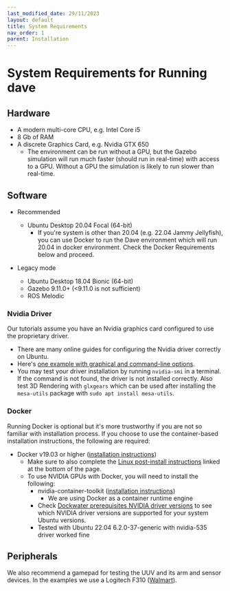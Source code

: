 ```yaml
---
last_modified_date: 29/11/2023
layout: default
title: System Requirements
nav_order: 1
parent: Installation
---
```


# System Requirements for Running dave
## Hardware

* A modern multi-core CPU, e.g. Intel Core i5
* 8 Gb of RAM
* A discrete Graphics Card, e.g. Nvidia GTX 650
    * The environment can be run without a GPU, but the Gazebo simulation will run much faster (should run in real-time) with access to a GPU. Without a GPU the simulation is likely to run slower than real-time.

## Software
 - Recommended
   * Ubuntu Desktop 20.04 Focal (64-bit)
     * If you're system is other than 20.04 (e.g. 22.04 Jammy Jellyfish), you can use Docker to run the Dave environment which will run 20.04 in docker environment. Check the Docker Requirements below and proceed.

 - Legacy mode
   * Ubuntu Desktop 18.04 Bionic (64-bit)
   * Gazebo 9.11.0+ (<9.11.0 is not sufficient)
   * ROS Melodic

### Nvidia Driver
Our tutorials assume you have an Nvidia graphics card configured to use the proprietary driver.
* There are many online guides for configuring the Nvidia driver correctly on Ubuntu.
* Here's [one example with graphical and command-line options](https://www.linuxbabe.com/ubuntu/install-nvidia-driver-ubuntu-18-04).
* You may test your driver installation by running `nvidia-smi` in a terminal. If the command is not found, the driver is not installed correctly. Also test 3D Rendering with `glxgears` which can be used after installing the `mesa-utils` package with `sudo apt install mesa-utils`.

### Docker
Running Docker is optional but it's more trustworthy if you are not so familiar with installation process. If you choose to use the container-based installation instructions, the following are required:
* Docker v19.03 or higher ([installation instructions](https://docs.docker.com/engine/install/ubuntu/))
    * Make sure to also complete the [Linux post-install instructions](https://docs.docker.com/engine/install/linux-postinstall/) linked at the bottom of the page.
    * To use NVIDIA GPUs with Docker, you will need to install the following:
        * nvidia-container-toolkit ([installation instructions](https://docs.nvidia.com/datacenter/cloud-native/container-toolkit/latest/install-guide.html))
          * We are using Docker as a container runtime engine
        * Check [Dockwater prerequisites NVIDIA driver versions](https://github.com/osrf/rocker#nvidia-settings) to see which NVIDIA driver versions are supported for your system Ubuntu versions.
        * Tested with Ubuntu 22.04 6.2.0-37-generic with nvidia-535 driver worked fine

## Peripherals
We also recommend a gamepad for testing the UUV and its arm and sensor devices. In the examples we use a Logitech F310 ([Walmart](https://www.walmart.com/ip/Logitech-F310-GamePad/16419686)).